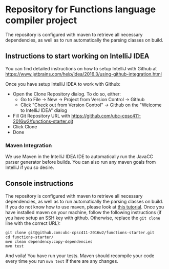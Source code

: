 # Repository for Functions language compiler project

The repository is configured with maven to retrieve all necessary dependencies, as well as to run automatically the parsing classes on build.

## Instructions to start working on IntelliJ IDEA
You can find detailed instructions on how to setup IntelliJ with Github at https://www.jetbrains.com/help/idea/2016.3/using-github-integration.html

Once you have setup IntelliJ IDEA to work with Github:

- Open the Clone Repository dialog. To do so, either:
  - Go to File -> New -> Project from Version Control -> Github
  - Click "Check out from Version Control" -> Github on the "Welcome to IntelliJ IDEA" dialog
- Fill Git Repository URL with https://github.com/ubc-cpsc411-2016w2/functions-starter.git
- Click Clone
- Done

### Maven Integration
	
We use Maven in the IntelliJ IDEA IDE to automatically run the JavaCC parser generator before builds.  You can also run any maven goals from IntelliJ if you so desire.

## Console instructions

The repository is configured with maven to retrieve all necessary dependencies, as well as to run automatically the parsing classes on build.  If you do not know how to use maven, please look at [this tutorial](https://maven.apache.org/guides/getting-started/maven-in-five-minutes.html).  Once you have installed maven on your machine, follow the following instructions (if you have setup an SSH key with github.  Otherwise, replace the `git clone` line with the correct URL):

    git clone git@github.com:ubc-cpsc411-2016w2/functions-starter.git
	cd functions-starter/
	mvn clean dependency:copy-dependencies
	mvn test
	
And voila! You have run your tests.  Maven should recompile your code every time you run `mvn test` if there are any changes.

